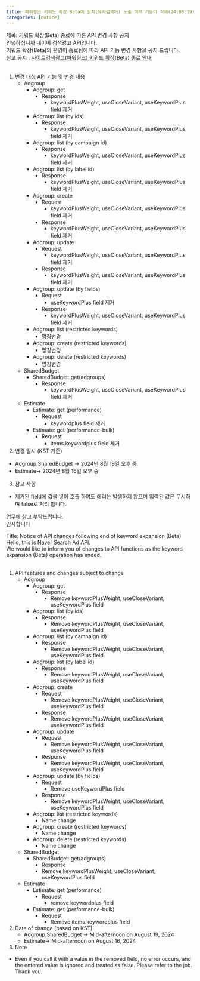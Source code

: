 ```yaml
---
title: 파워링크 키워드 확장 Beta에 일치(유사검색어) 노출 여부 기능이 삭제(24.08.19)
categories: [notice]
---
```


제목: 키워드 확장(Beta) 종료에 따른 API 변경 사항 공지 <br>
안녕하십니까 네이버 검색광고 API입니다. <br>
키워드 확장(Beta)의 운영이 종료됨에 따라 API 기능 변경 사항을 공지 드립니다. <br>
참고 공지 : [사이트검색광고(파워링크) 키워드 확장(Beta) 종료 안내](https://saedu.naver.com/notice/view.naver?notiSeq=4379) <br>
<br>
1. 변경 대상 API 기능 및 변경 내용
   * Adgroup
     - Adgroup: get
       - Response
         - keywordPlusWeight, useCloseVariant, useKeywordPlus field 제거
     - Adgroup: list (by ids)
       - Response
         - keywordPlusWeight, useCloseVariant, useKeywordPlus field 제거
     - Adgroup: list (by campaign id)
       - Response
         - keywordPlusWeight, useCloseVariant, useKeywordPlus field 제거
     - Adgroup: list (by label id)
       - Response
         - keywordPlusWeight, useCloseVariant, useKeywordPlus field 제거
     - Adgroup: create
       - Request
         - keywordPlusWeight, useCloseVariant, useKeywordPlus field 제거
       - Response
         - keywordPlusWeight, useCloseVariant, useKeywordPlus field 제거
     - Adgroup: update
       - Request
         - keywordPlusWeight, useCloseVariant, useKeywordPlus field 제거
       - Response
         - keywordPlusWeight, useCloseVariant, useKeywordPlus field 제거
     - Adgroup: update (by fields)
       - Request
         - useKeywordPlus field 제거
       - Response
         - keywordPlusWeight, useCloseVariant, useKeywordPlus field 제거
     - Adgroup: list (restricted keywords)
       - 명칭변경
     - Adgroup: create (restricted keywords)
       - 명칭변경
     - Adgroup: delete (restricted keywords)
       - 명칭변경
   * SharedBudget
     - SharedBudget: get(adgroups)
       - Response
         - keywordPlusWeight, useCloseVariant, useKeywordPlus field 제거
   * Estimate
     - Estimate: get (performance)
       - Request
         - keywordplus field 제거
     - Estimate: get (performance-bulk)
       - Request
         - items.keywordplus field 제거
2. 변경 일시 (KST 기준)
  - Adgroup,SharedBudget → 2024년 8월 19일 오후 중
  - Estimate→ 2024년 8월 16일 오후 중
3. 참고 사항
  - 제거된 field에 값을 넣어 호출 하여도 에러는 발생하지 않으며 입력된 값은 무시하며 false로 처리 합니다.

업무에 참고 부탁드립니다. <br>
감사합니다


Title: Notice of API changes following end of keyword expansion (Beta) <br>
Hello, this is Naver Search Ad API.<br>
We would like to inform you of changes to API functions as the keyword expansion (Beta) operation has ended.<br>
<br>
1. API features and changes subject to change
   * Adgroup
     - Adgroup: get
       - Response
         - Remove keywordPlusWeight, useCloseVariant, useKeywordPlus field
     - Adgroup: list (by ids)
       - Response
         - Remove keywordPlusWeight, useCloseVariant, useKeywordPlus field
     - Adgroup: list (by campaign id)
       - Response
         - Remove keywordPlusWeight, useCloseVariant, useKeywordPlus field
     - Adgroup: list (by label id)
       - Response
         - Remove keywordPlusWeight, useCloseVariant, useKeywordPlus field
     - Adgroup: create
       - Request
         - Remove keywordPlusWeight, useCloseVariant, useKeywordPlus field
       - Response
         - Remove keywordPlusWeight, useCloseVariant, useKeywordPlus field
     - Adgroup: update
       - Request
         - Remove keywordPlusWeight, useCloseVariant, useKeywordPlus field
       - Response
         - Remove keywordPlusWeight, useCloseVariant, useKeywordPlus field
     - Adgroup: update (by fields)
       - Request
         - Remove useKeywordPlus field
       - Response
         - Remove keywordPlusWeight, useCloseVariant, useKeywordPlus field
     - Adgroup: list (restricted keywords)
       - Name change
     - Adgroup: create (restricted keywords)
       - Name change
     - Adgroup: delete (restricted keywords)
       - Name change
   * SharedBudget
     - SharedBudget: get(adgroups)
       - Response
       - Remove keywordPlusWeight, useCloseVariant, useKeywordPlus field
   * Estimate
     - Estimate: get (performance)
       - Request
         - remove keywordplus field
     - Estimate: get (performance-bulk)
       - Request
         - Remove items.keywordplus field
2. Date of change (based on KST)
    - Adgroup,SharedBudget → Mid-afternoon on August 19, 2024
    - Estimate→ Mid-afternoon on August 16, 2024
3. Note
 - Even if you call it with a value in the removed field, no error occurs, and the entered value is ignored and treated as false.
Please refer to the job.<br>
Thank you.
